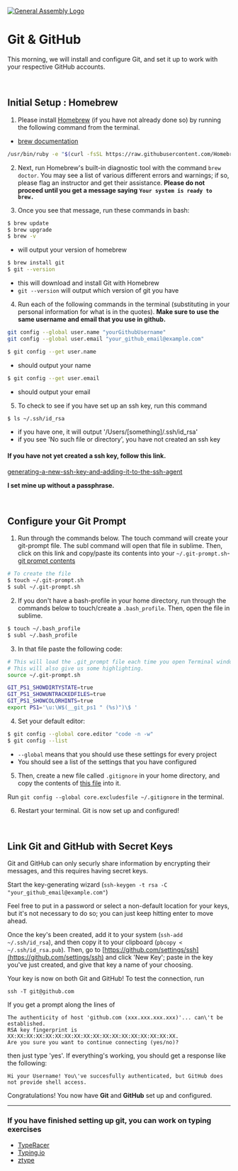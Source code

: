 [![General Assembly Logo](https://camo.githubusercontent.com/1a91b05b8f4d44b5bbfb83abac2b0996d8e26c92/687474703a2f2f692e696d6775722e636f6d2f6b6538555354712e706e67)](https://generalassemb.ly/education/web-development-immersive)

# Git & GitHub

This morning, we will install and configure Git, and set it up to work with
your respective GitHub accounts.

<br />

## Initial Setup : Homebrew

1. Please install [Homebrew](http://brew.sh/)
(if you have not already done so)
by running the following command from the terminal.

- [brew documentation](http://brew.sh/)

```bash
/usr/bin/ruby -e "$(curl -fsSL https://raw.githubusercontent.com/Homebrew/install/master/install)"
```

2. Next, run Homebrew's built-in diagnostic tool with the command `brew doctor`.
You may see a list of various different errors and warnings; if so, please flag
an instructor and get their assistance.
**Please do not proceed until you get a message saying**
**`Your system is ready to brew.`**

3. Once you see that message, run these commands in bash:

```bash
$ brew update
$ brew upgrade
$ brew -v
```
- will output your version of homebrew

```bash
$ brew install git
$ git --version
```

- this will download and install Git with Homebrew
- `git --version` will output which version of git you have

4. Run each of the following commands in the terminal
(substituting in your personal information for what is in the quotes).  **Make sure to use the same username and email that you use in github.**

```bash
git config --global user.name "yourGithubUsername"
git config --global user.email "your_github_email@example.com"
```

```bash
$ git config --get user.name
```

- should output your name

```bash
$ git config --get user.email
```

- should output your email

5. To check to see if you have set up an ssh key, run this command

```bash
$ ls ~/.ssh/id_rsa
```

- if you have one, it will output '/Users/[something]/.ssh/id_rsa'
- if you see 'No such file or directory', you have not created an ssh key

#### If you have not yet created a ssh key, follow this link.
[generating-a-new-ssh-key-and-adding-it-to-the-ssh-agent](https://help.github.com/articles/generating-a-new-ssh-key-and-adding-it-to-the-ssh-agent/)

**I set mine up without a passphrase.**

<br />

## Configure your Git Prompt

1. Run through the commands below.  The touch command will create your git-prompt file.  The subl command will open that file in sublime.  Then, click on this link and copy/paste its contents into your `~/.git-prompt.sh`- [git prompt contents](https://raw.githubusercontent.com/git/git/master/contrib/completion/git-prompt.sh ) 

```bash
# To create the file
$ touch ~/.git-prompt.sh
$ subl ~/.git-prompt.sh
```

2. If you don't have a bash-profile in your home directory, run through the commands below to touch/create a `.bash_profile`.  Then, open the file in sublime.

```bash
$ touch ~/.bash_profile
$ subl ~/.bash_profile
```

3. In that file paste the following code:

<!-- ```bash
# Load .bashrc, if it exists.
if [ -f ~/.bashrc ]; then
   source ~/.bashrc
``` -->

```bash
# This will load the .git_prompt file each time you open Terminal window. 
# This will also give us some highlighting.    
source ~/.git-prompt.sh

GIT_PS1_SHOWDIRTYSTATE=true
GIT_PS1_SHOWUNTRACKEDFILES=true
GIT_PS1_SHOWCOLORHINTS=true
export PS1='\u:\W$(__git_ps1 " (%s)")\$ '
```

4. Set your default editor:

```bash
$ git config --global core.editor "code -n -w"
$ git config --list
```

- `--global` means that you should use these settings for every project
- You should see a list of the settings that you have configured


5. Then, create a new file called `.gitignore` in your home directory, and copy the contents of [this file](https://raw.githubusercontent.com/ga-wdi-boston/orientation/master/.gitignore)
into it.

Run `git config --global core.excludesfile ~/.gitignore` in the terminal.

6. Restart your terminal. Git is now set up and configured!

<br />

## Link Git and GitHub with Secret Keys

Git and GitHub can only securly share information by encrypting their messages,
and this requires having secret keys.

Start the key-generating wizard (`ssh-keygen -t rsa -C "your_github_email@example.com"`)

Feel free to put in a password or select a non-default location for your keys,
but it's not necessary to do so; you can just keep hitting enter to move ahead.

Once the key's been created, add it to your system (`ssh-add ~/.ssh/id_rsa`),
and then copy it to your clipboard (`pbcopy < ~/.ssh/id_rsa.pub`). Then, go to [https://github.com/settings/ssh](https://github.com/settings/ssh) and click 'New Key'; paste in the key you've just created, and give that key a name of your choosing.

Your key is now on both Git and GitHub! To test the connection, run

`ssh -T git@github.com`

If you get a prompt along the lines of

```
The authenticity of host 'github.com (xxx.xxx.xxx.xxx)'... can\'t be established.
RSA key fingerprint is XX:XX:XX:XX:XX:XX:XX:XX:XX:XX:XX:XX:XX:XX:XX:XX:XX:XX.
Are you sure you want to continue connecting (yes/no)?
```

then just type 'yes'.
If everything's working, you should get a response like the following:

```
Hi your Username! You\'ve succesfully authenticated, but GitHub does not provide shell access.
```

Congratulations! You now have **Git** and **GitHub** set up and configured.

---

### If you have finished setting up git, you can work on typing exercises

* [TypeRacer](http://play.typeracer.com/)
* [Typing.io](http://typing.io)
* [ztype](http://zty.pe/)
